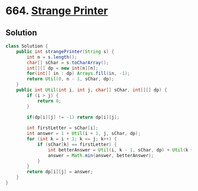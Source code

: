 # 664. [Strange Printer](https://leetcode.com/problems/strange-printer/description/?envType=daily-question&envId=2024-08-21)

## Solution

```java
class Solution {
    public int strangePrinter(String s) {
        int n = s.length();
        char[] sChar = s.toCharArray();
        int[][] dp = new int[n][n];
        for(int[] in : dp) Arrays.fill(in, -1);
        return Util(0, n - 1, sChar, dp);
    }
    public int Util(int i, int j, char[] sChar, int[][] dp) {
        if (i > j) {
            return 0;
        }

        if(dp[i][j] != -1) return dp[i][j];
        
        int firstLetter = sChar[i];
        int answer = 1 + Util(i + 1, j, sChar, dp);
        for (int k = i + 1; k <= j; k++) {
            if (sChar[k] == firstLetter) {   
                int betterAnswer = Util(i, k - 1, sChar, dp) + Util(k + 1, j, sChar, dp);
                answer = Math.min(answer, betterAnswer);
            }
        }
        return dp[i][j] = answer;
    }
}
```

